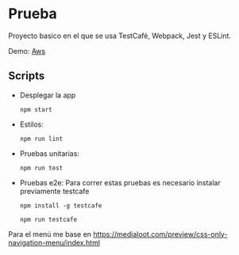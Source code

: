 # Prueba
Proyecto basico en el que se usa TestCafé, Webpack, Jest y ESLint.

Demo: [Aws](http://52.201.66.182:8080)

## Scripts
- Desplegar la app

  `
  npm start
  `
- Estilos:

  `
  npm run lint
  `
- Pruebas unitarias:

  `
  npm run test
  `
- Pruebas e2e: Para correr estas pruebas es necesario instalar previamente testcafe

  `
  npm install -g testcafe
  `
  
  `
  npm run testcafe
  `


Para el menú me base en https://medialoot.com/preview/css-only-navigation-menu/index.html
